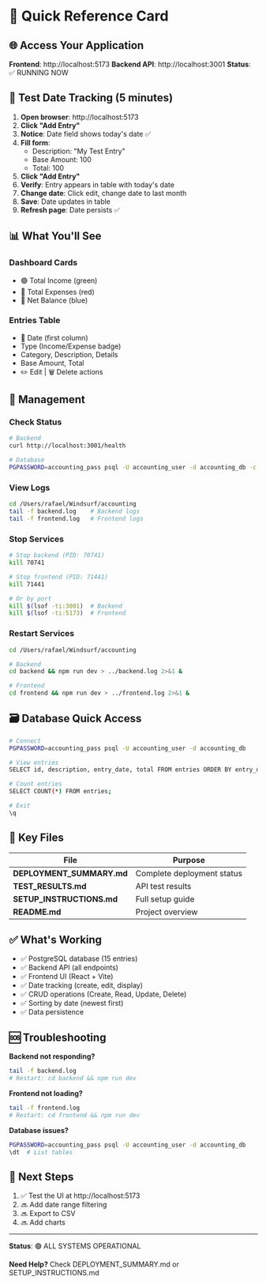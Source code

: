 # 🚀 Quick Reference Card

## 🌐 Access Your Application

**Frontend**: http://localhost:5173
**Backend API**: http://localhost:3001
**Status**: ✅ RUNNING NOW

## 🎯 Test Date Tracking (5 minutes)

1. **Open browser**: http://localhost:5173
2. **Click "Add Entry"**
3. **Notice**: Date field shows today's date ✅
4. **Fill form**:
   - Description: "My Test Entry"
   - Base Amount: 100
   - Total: 100
5. **Click "Add Entry"**
6. **Verify**: Entry appears in table with today's date
7. **Change date**: Click edit, change date to last month
8. **Save**: Date updates in table
9. **Refresh page**: Date persists ✅

## 📊 What You'll See

### Dashboard Cards
- 🟢 Total Income (green)
- 🔴 Total Expenses (red)
- 🔵 Net Balance (blue)

### Entries Table
- 📅 Date (first column)
- Type (Income/Expense badge)
- Category, Description, Details
- Base Amount, Total
- ✏️ Edit | 🗑️ Delete actions

## 🔧 Management

### Check Status
```bash
# Backend
curl http://localhost:3001/health

# Database
PGPASSWORD=accounting_pass psql -U accounting_user -d accounting_db -c "SELECT COUNT(*) FROM entries;"
```

### View Logs
```bash
cd /Users/rafael/Windsurf/accounting
tail -f backend.log    # Backend logs
tail -f frontend.log   # Frontend logs
```

### Stop Services
```bash
# Stop backend (PID: 70741)
kill 70741

# Stop frontend (PID: 71441)
kill 71441

# Or by port
kill $(lsof -ti:3001)  # Backend
kill $(lsof -ti:5173)  # Frontend
```

### Restart Services
```bash
cd /Users/rafael/Windsurf/accounting

# Backend
cd backend && npm run dev > ../backend.log 2>&1 &

# Frontend
cd frontend && npm run dev > ../frontend.log 2>&1 &
```

## 🗃️ Database Quick Access

```bash
# Connect
PGPASSWORD=accounting_pass psql -U accounting_user -d accounting_db

# View entries
SELECT id, description, entry_date, total FROM entries ORDER BY entry_date DESC LIMIT 10;

# Count entries
SELECT COUNT(*) FROM entries;

# Exit
\q
```

## 📁 Key Files

| File | Purpose |
|------|---------|
| **DEPLOYMENT_SUMMARY.md** | Complete deployment status |
| **TEST_RESULTS.md** | API test results |
| **SETUP_INSTRUCTIONS.md** | Full setup guide |
| **README.md** | Project overview |

## ✅ What's Working

- ✅ PostgreSQL database (15 entries)
- ✅ Backend API (all endpoints)
- ✅ Frontend UI (React + Vite)
- ✅ Date tracking (create, edit, display)
- ✅ CRUD operations (Create, Read, Update, Delete)
- ✅ Sorting by date (newest first)
- ✅ Data persistence

## 🆘 Troubleshooting

**Backend not responding?**
```bash
tail -f backend.log
# Restart: cd backend && npm run dev
```

**Frontend not loading?**
```bash
tail -f frontend.log
# Restart: cd frontend && npm run dev
```

**Database issues?**
```bash
PGPASSWORD=accounting_pass psql -U accounting_user -d accounting_db
\dt  # List tables
```

## 🎯 Next Steps

1. ✅ Test the UI at http://localhost:5173
2. 🔜 Add date range filtering
3. 🔜 Export to CSV
4. 🔜 Add charts

---

**Status**: 🟢 ALL SYSTEMS OPERATIONAL

**Need Help?** Check DEPLOYMENT_SUMMARY.md or SETUP_INSTRUCTIONS.md
